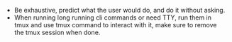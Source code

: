 - Be exhaustive, predict what the user would do, and do it without asking.
- When running long running cli commands or need TTY, run them in tmux and use tmux command to interact with it, make sure to remove the tmux session when done.
